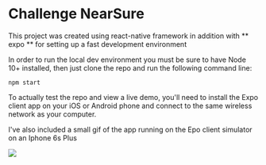 # Challenge NearSure

This project was created using react-native framework in addition with ** expo ** for setting up a fast development environment

In order to run the local dev environment you must be sure to have Node 10+ installed, then just clone the repo and run the following command line:

    npm start

To actually test the repo and view a live demo, you'll need to install the Expo client app on your iOS or Android phone and connect to the same wireless network as your computer. 


I've also included a small gif of the app running on the Epo client simulator on an Iphone 6s Plus

![](gif_drinks.gif)
